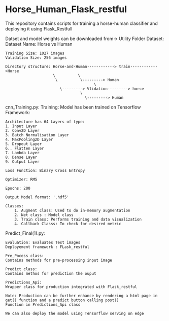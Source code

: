 # Horse_Human_Flask_restful
This repository contains scripts for training a horse-human classifier and deploying it using Flask_Restfull


Datset and model weights can be downloaded from->   Utility Folder
Dataset:
	Dataset Name: Horse vs Human
	
	Training Size: 1027 images
	Validation Size: 256 images
	
	Directory structure: Horse-and-Human------------> train------------>Horse
					     \   		\
					      \ 		 \---------> Human
	                                       \
					        \---------> Vlidation---------> horse
								     \
								       \---------> Human

cnn_Training.py:
	Training:
	Model has been trained on Tensorflow Framework:

	Architecture has 64 Layers of type:
	1. Input Layer 
	2. Conv2D Layer
	3. Batch Normalisation Layer
	4. MaxPooling2D Layer
	5. Dropout Layer
	6.. Flatten Layer
	7. Lambda Layer
	8. Dense Layer
	9. Output Layer
	
	Loss Function: Binary Cross Entropy
	
	Optimizer: RMS
	
	Epochs: 200

	Output Model format: '.hdf5'
	
	Classes:
		1. Augment class: Used to do in-memory augmentation
		2. Net class : Model class
		3. Train class: Performs training and data visualization
		4. Callback Classs: To check for desired metric

Predict_Final(1).py:

	Evaluation: Evaluates Test images
	Deployement framework : FLask_restful
	
	Pre_Pocess class:
	Contains methods for pre-processing input image
	
	Predict class:
	Contains methos for prediction the ouput
	
	Predictions_Api:
	Wrapper class for production integrated with Flask_restful
	
	Note: Production can be further enhance by rendering a html page in get() function and a predict button calling post() 
	Function in Predictions_Api class
	
	We can also deploy the model using Tensorflow serving on edge

